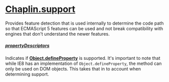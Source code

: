 # [Chaplin.support](./../src/chaplin/lib/support.coffee)

Provides feature detection that is used internally to determine the code path
so that ECMAScript 5 features can be used and not break compatibility with
engines that don't understand the newer features.

##### [propertyDescriptors](./../src/chaplin/lib/support.coffee#L10)

Indicates if **[Object.defineProperty][]** is supported. It's
important to note that while IE8 has an implementation of
`Object.defineProperty`, the method can only be used on DOM objects. This takes
that in to account when determining support.

[Object.defineProperty]: https://developer.mozilla.org/en-US/docs/JavaScript/Reference/Global_Objects/Object/defineProperty
